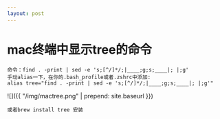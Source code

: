 ```yaml
---
layout: post
---
```


# mac终端中显示tree的命令

    命令：find . -print | sed -e 's;[^/]*/;|____;g;s;____|; |;g'
    手动alias一下，在你的.bash_profile或者.zshrc中添加:
    alias tree="find . -print | sed -e 's;[^/]*/;|____;g;s;____|; |;g'"

![]({{ "/img/mactree.png" | prepend: site.baseurl }})

    或者brew install tree 安装